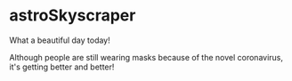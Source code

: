 # astroSkyscraper

What a beautiful day today!

Although people are still wearing masks because of the novel coronavirus, it's getting better and better!

